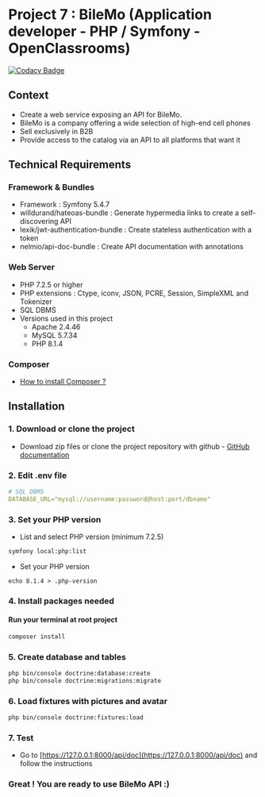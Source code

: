 # Project 7 : BileMo (Application developer - PHP / Symfony - OpenClassrooms)

[![Codacy Badge](https://app.codacy.com/project/badge/Grade/7454bdb351e2486c8f2512fd4e00417d)](https://www.codacy.com/gh/ashk74/P7_bilemo/dashboard?utm_source=github.com&amp;utm_medium=referral&amp;utm_content=ashk74/P7_bilemo&amp;utm_campaign=Badge_Grade)

## Context
-   Create a web service exposing an API for BileMo.
-   BileMo is a company offering a wide selection of high-end cell phones
-   Sell exclusively in B2B
-   Provide access to the catalog via an API to all platforms that want it

## Technical Requirements

### Framework & Bundles
-   Framework : Symfony 5.4.7
-   willdurand/hateoas-bundle : Generate hypermedia links to create a self-discovering API
-   lexik/jwt-authentication-bundle : Create stateless authentication with a token
-    nelmio/api-doc-bundle : Create API documentation with annotations
### Web Server
-   PHP 7.2.5 or higher
-   PHP extensions : Ctype, iconv, JSON, PCRE, Session, SimpleXML and Tokenizer
-   SQL DBMS
-   Versions used in this project
    -   Apache 2.4.46
    -   MySQL 5.7.34
    -   PHP 8.1.4

### Composer
-   [How to install Composer ?](https://getcomposer.org/download/)

## Installation
### 1.  Download or clone the project
-   Download zip files or clone the project repository with github - [GitHub documentation](https://docs.github.com/en/github/creating-cloning-and-archiving-repositories/cloning-a-repository)

### 2.  Edit .env file
```yaml
# SQL DBMS
DATABASE_URL="mysql://username:password@host:port/dbname"
```

### 3.  Set your PHP version
-   List and select PHP version (minimum 7.2.5)
```bash
symfony local:php:list
```
-   Set your PHP version
```
echo 8.1.4 > .php-version
```

### 4.  Install packages needed
#### Run your terminal at root project
```bash
composer install
```

### 5.  Create database and tables
```bash
php bin/console doctrine:database:create
php bin/console doctrine:migrations:migrate
```

### 6.  Load fixtures with pictures and avatar
```bash
php bin/console doctrine:fixtures:load
```
### 7. Test
-   Go to [https://127.0.0.1:8000/api/doc](https://127.0.0.1:8000/api/doc) and follow the instructions

### Great ! You are ready to use BileMo API :)
